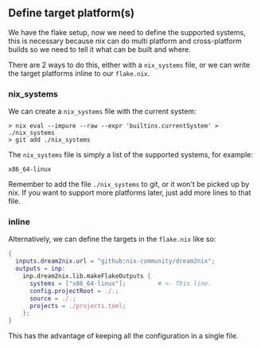 ## Define target platform(s)
We have the flake setup, now we need to define the supported systems,
this is necessary because nix can do multi platform and cross-platform
builds so we need to tell it what can be built and where.

There are 2 ways to do this, either with a `nix_systems` file,
or we can write the target platforms inline to our `flake.nix`.

### nix_systems
We can create a `nix_systems` file with the current system:

```command
> nix eval --impure --raw --expr 'builtins.currentSystem' > ./nix_systems
> git add ./nix_systems
```

The `nix_systems` file is simply a list of the supported systems, for example:
```
x86_64-linux
```

Remember to add the file `./nix_systems` to git, or it won't be picked up by nix.
If you want to support more platforms later, just add more lines to that file.

### inline
Alternatively, we can define the targets in the `flake.nix` like so:
```nix
{
  inputs.dream2nix.url = "github:nix-community/dream2nix";
  outputs = inp:
    inp.dream2nix.lib.makeFlakeOutputs {
      systems = ["x86_64-linux"];         # <- This line.
      config.projectRoot = ./.;
      source = ./.;
      projects = ./projects.toml;
    };
}
```

This has the advantage of keeping all the configuration in a single file.
